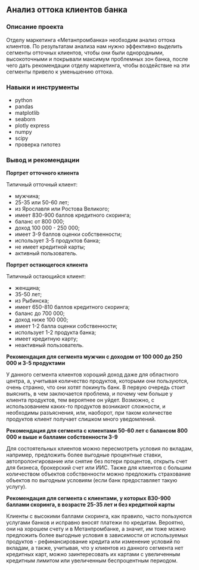 ## Анализ оттока клиентов банка

### Описание проекта
Отделу маркетинга «Метанпромбанка» необходим анализ оттока клиентов. По результатам анализа нам нужно эффективно выделить сегменты отточных клиентов, чтобы они были однородными, высокоточными и покрывали максимум проблемных зон банка, после чего дать рекомендации отделу маркетинга, чтобы воздействие на эти сегменты привело к уменьшению оттока.

### Навыки и инструменты 
+ python
+ pandas
+ matplotlib
+ seaborn 
+ plotly express
+ numpy
+ scipy
+ проверка гипотез

### Вывод и рекомендации
**Портрет отточного клиента**

Типичный отточный клиент:

+ мужчина;
+ 25-35 или 50-60 лет;
+ из Ярославля или Ростова Великого;
+ имеет 830-900 баллов кредитного скоринга;
+ баланс от 800 000;
+ доход 100 000 - 250 000;
+ имеет 3-9 баллов оценки собственности;
+ использует 3-5 продуктов банка;
+ не имеет кредитной карты;
+ активный пользователь.
  
**Портрет остающегося клиента**

Типичный остающийся клиент:

+ женщина;
+ 35-50 лет;
+ из Рыбинска;
+ имеет 650-810 баллов кредитного скоринга;
+ баланс до 700 000;
+ доход ниже 100 000;
+ имеет 1-2 балла оценки собственности;
+ использует 1-2 продукта банка;
+ имеет кредитную карту;
+ неактивный пользователь.
  
**Рекомендация для сегмента мужчин с доходом от 100 000 до 250 000 и 3-5 продуктами**

У данного сегмента клиентов хороший доход даже для областного центра, а, учитывая количество продуктов, которыми они пользуются, очень странно, что они хотят покинуть банк. В первую очередь стоит выяснить, в чем заключается проблема, и почему чем больше у клиента продуктов, тем вероятнее он уйдет. Возможно, с использованием каких-то продуктов возникают сложности, и необходимы разъяснения, или, наоборот, при таком количестве продуктов клиент получает слишком много уведомлений.

**Рекомендация для сегмента с клиентами 50-60 лет с балансом 800 000 и выше и баллами собственности 3-9**

Для состоятельных клиентов можно пересмотреть условия по вкладам, например, предложить более выгодные процентные ставки, автопролонгирование или снятие без потери процентов, открыть счет для бизнеса, брокерский счет или ИИС. Также для клиентов с большим количеством объектов собственности можно предложить страхование объектов по выгодным условиям (если банк предоставляет такую услугу).

**Рекомендация для сегмента с клиентами, у которых 830-900 баллами скоринга, в возрасте 25-35 лет и без кредитной карты**

Клиенты с высокими баллами скоринга, как правило, часто пользуются услугами банков и исправно вносят платежи по кредитам. Вероятно, они на хорошем счету и в Метанпромбанке, а значит, им тоже можно предложить более выгодные условия в зависимости от используемых продуктов - рефинансирование кредита или изменение условий по вкладам, а также, учитывая, что у клиентов из данного сегмента нет кредитных карт, можно заинтересовать их картами с увеличенным кредитным лимитом или увеличенным беспроцентным периодом.

